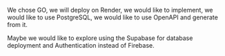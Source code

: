 We chose GO, we will deploy on Render, we would like to implement, we would like to use PostgreSQL, we would like to use OpenAPI and generate from it.

Maybe we would like to explore using the Supabase for database deployment and Authentication instead of Firebase. 
